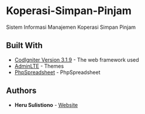 # Koperasi-Simpan-Pinjam
Sistem Informasi Manajemen Koperasi Simpan Pinjam

## Built With
* [CodIgniter Version 3.1.9](https://codeigniter.com/download) - The web framework used
* [AdminLTE](https://adminlte.io/) - Themes
* [PhpSpreadsheet](https://phpspreadsheet.readthedocs.io/en/develop/) - PhpSpreadsheet

## Authors
* **Heru Sulistiono** - [Website](https://herusulistiono.net/)
